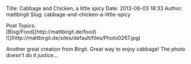 Title: Cabbage and Chicken, a little spicy
Date: 2013-06-03 18:33
Author: mattbirgit
Slug: cabbage-and-chicken-a-little-spicy

<div class="field field-name-taxonomy-vocabulary-2 field-type-taxonomy-term-reference field-label-above">
<div class="field-label">
Post Topics: 

</div>
<div class="field-items">
<div class="field-item even">
[Blog/Food](http://mattbirgit.de/food)

</div>
</div>
</div>
<div class="field field-name-body field-type-text-with-summary field-label-hidden">
<div class="field-items">
<div class="field-item even">
![](http://mattbirgit.de/sites/default/files/Photo0267.jpg)

Another great creation from Birgit. Great way to enjoy cabbage! The
photo doesn't do it justice...

</div>
</div>
</div>
</p>

